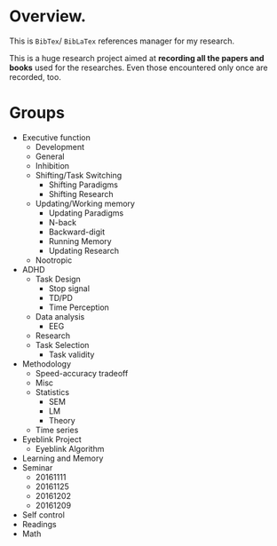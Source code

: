# Overview.

This is ``BibTex``/ ``BibLaTex`` references manager for my research.

This is a huge research project aimed at **recording all the papers and books** used
for the researches. Even those encountered only once are recorded, too.

# Groups

* Executive function
    + Development
    + General
    + Inhibition
    + Shifting/Task Switching
        - Shifting Paradigms
        - Shifting Research
    + Updating/Working memory
        - Updating Paradigms
	    - N-back
	    - Backward-digit
	    - Running Memory
        - Updating Research
    + Nootropic
* ADHD
    + Task Design
        - Stop signal
        - TD/PD
        - Time Perception
    + Data analysis
        - EEG
    + Research
    + Task Selection
        - Task validity
* Methodology
    + Speed-accuracy tradeoff
    + Misc
    + Statistics
        - SEM
        - LM
        - Theory
    + Time series
* Eyeblink Project
    + Eyeblink Algorithm
* Learning and Memory
* Seminar
    + 20161111
    + 20161125
    + 20161202
    + 20161209
* Self control
* Readings
* Math
